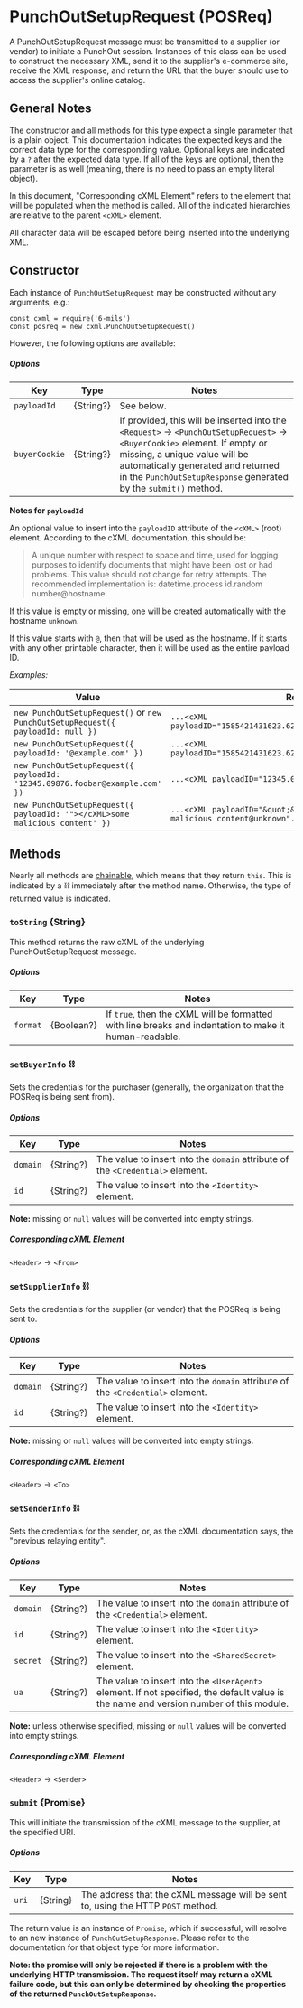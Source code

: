 # PunchOutSetupRequest (POSReq)

A PunchOutSetupRequest message must be transmitted to a supplier (or vendor) to initiate a PunchOut session. Instances of this class can be used to construct the necessary XML, send it to the supplier's e-commerce site, receive the XML response, and return the URL that the buyer should use to access the supplier's online catalog. 

## General Notes

The constructor and all methods for this type expect a single parameter that is a plain object. This documentation indicates the expected keys and the correct data type for the corresponding value. Optional keys are indicated by a `?` after the expected data type. If all of the keys are optional, then the parameter is as well (meaning, there is no need to pass an empty literal object).

In this document, "Corresponding cXML Element" refers to the element that will be populated when the method is called. All of the indicated hierarchies are relative to the parent `<cXML>` element.

All character data will be escaped before being inserted into the underlying XML.


## Constructor

Each instance of `PunchOutSetupRequest` may be constructed without any arguments, e.g.:

```
const cxml = require('6-mils')
const posreq = new cxml.PunchOutSetupRequest()
```

However, the following options are available:

##### Options

| Key | Type | Notes |
|-----|------|-------|
| `payloadId` | {String?} | See below. |
| `buyerCookie` | {String?} | If provided, this will be inserted into the `<Request>` → `<PunchOutSetupRequest>` → `<BuyerCookie>` element. If empty or missing, a unique value will be automatically generated and returned in the `PunchOutSetupResponse` generated by the `submit()` method. |

**Notes for `payloadId`**

An optional value to insert into the `payloadID` attribute of the `<cXML>` (root) element. According to the cXML documentation, this should be:

> A unique number with respect to space and time, used for logging purposes to identify documents that might have been lost or had problems. This value should not change for retry attempts. The recommended implementation is: datetime.process id.random number@hostname

If this value is empty or missing, one will be created automatically with the hostname `unknown`.

If this value starts with `@`, then that will be used as the hostname. If it starts with any other printable character, then it will be used as the entire payload ID.

_Examples:_

| Value | Result |
|-------|--------|
| `new PunchOutSetupRequest()` or `new PunchOutSetupRequest({ payloadId: null })` | `...<cXML payloadID="1585421431623.6245.0VYD2K626M@unknown"...` |
| `new PunchOutSetupRequest({ payloadId: '@example.com' })` | `...<cXML payloadID="1585421431623.6245.0VYD2K626M@example.com"...` |
| `new PunchOutSetupRequest({ payloadId: '12345.09876.foobar@example.com' })` | `...<cXML payloadID="12345.09876.foobar@example.com"...` |
| `new PunchOutSetupRequest({ payloadId: '"></cXML>some malicious content' })` | `...<cXML payloadID="&quot;&gt;&lt;/cXML&gt;some malicious content@unknown"...` |


## Methods

Nearly all methods are [chainable](https://en.wikipedia.org/wiki/Method_chaining), which means that they return `this`. This is indicated by a ⛓ immediately after the method name. Otherwise, the type of returned value is indicated.


### `toString` {String}

This method returns the raw cXML of the underlying PunchOutSetupRequest message.

##### Options

| Key | Type | Notes |
|-----|------|-------|
| `format` | {Boolean?} | If `true`, then the cXML will be formatted with line breaks and indentation to make it human-readable. |


### `setBuyerInfo` ⛓

Sets the credentials for the purchaser (generally, the organization that the POSReq is being sent from).

##### Options

| Key | Type | Notes |
|-----|------|-------|
| `domain` | {String?} | The value to insert into the `domain` attribute of the `<Credential>` element. |
| `id` | {String?} | The value to insert into the `<Identity>` element. |

**Note:** missing or `null` values will be converted into empty strings.

##### Corresponding cXML Element

`<Header>` → `<From>`


### `setSupplierInfo` ⛓

Sets the credentials for the supplier (or vendor) that the POSReq is being sent to.

##### Options

| Key | Type | Notes |
|-----|------|-------|
| `domain` | {String?} | The value to insert into the `domain` attribute of the `<Credential>` element. |
| `id` | {String?} | The value to insert into the `<Identity>` element. |

**Note:** missing or `null` values will be converted into empty strings.

##### Corresponding cXML Element

`<Header>` → `<To>`


### `setSenderInfo` ⛓

Sets the credentials for the sender, or, as the cXML documentation says, the "previous relaying entity".

##### Options

| Key | Type | Notes |
|-----|------|-------|
| `domain` | {String?} | The value to insert into the `domain` attribute of the `<Credential>` element. |
| `id` | {String?} | The value to insert into the `<Identity>` element. |
| `secret` | {String?} | The value to insert into the `<SharedSecret>` element. |
| `ua` | {String?} | The value to insert into the `<UserAgent>` element. If not specified, the default value is the name and version number of this module. |

**Note:** unless otherwise specified, missing or `null` values will be converted into empty strings.

##### Corresponding cXML Element

`<Header>` → `<Sender>`


### `submit` {Promise}

This will initiate the transmission of the cXML message to the supplier, at the specified URI.

##### Options

| Key | Type | Notes |
|-----|------|-------|
| `uri` | {String} | The address that the cXML message will be sent to, using the HTTP `POST` method. |

 The return value is an instance of `Promise`, which if successful, will resolve to an new instance of `PunchOutSetupResponse`. Please refer to the documentation for that object type for more information.

**Note: the promise will only be rejected if there is a problem with the underlying HTTP transmission. The request itself may return a cXML failure code, but this can only be determined by checking the properties of the returned `PunchOutSetupResponse`.**
